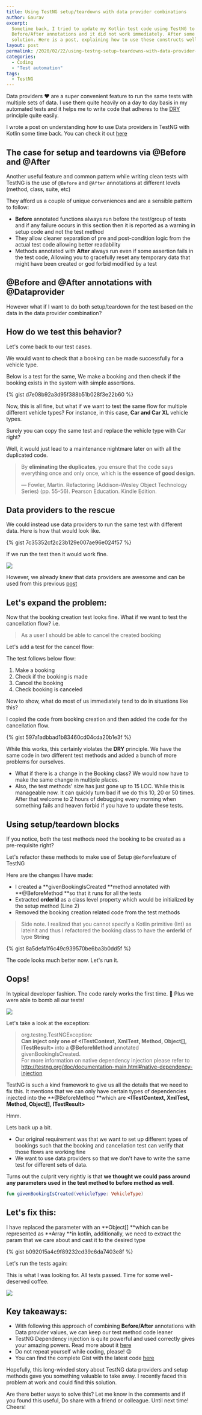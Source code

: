 ```yaml
---
title: Using TestNG setup/teardowns with data provider combinations
author: Gaurav
excerpt:
  Sometime back, I tried to update my Kotlin test code using TestNG to use data providers and
  Before/After annotations and it did not work immediately. After some research I found the
  solution. Here is a post, explaining how to use these constructs well with an example.
layout: post
permalink: /2020/02/22/using-testng-setup-teardowns-with-data-provider-combinations/
categories:
  - Coding
  - "Test automation"
tags:
  - TestNG
---
```


<p class="has-drop-cap">
  Data providers ♥&nbsp;are a super convenient feature to run the same tests with multiple sets of data. I use them quite heavily on a day to day basis in my automated tests and it helps me to write code that adheres to the <a href="https://dzone.com/articles/software-design-principles-dry-and-kiss">DRY</a> principle quite easily.
</p>

I wrote a post on understanding how to use Data providers in TestNG with Kotlin some time back. You
can check it out
[here](https://automationhacks.blog/2019/09/17/working-with-testng-data-providers-in-kotlin/)

## The case for setup and teardowns via @Before and @After

Another useful feature and common pattern while writing clean tests with TestNG is the use of
`@Before` and `@After` annotations at different levels (method, class, suite, etc)

They afford us a couple of unique conveniences and are a sensible pattern to follow:

- **Before** annotated functions always run before the test/group of tests and if any failure occurs
  in this section then it is reported as a warning in setup code and not the test method
- They allow cleaner separation of pre and post-condition logic from the actual test code allowing
  better readability&nbsp;
- Methods annotated with **After** always run even if some assertion fails in the test code,
  Allowing you to gracefully reset any temporary data that might have been created or god forbid
  modified by a test

## @Before and @After annotations with @Dataprovider

However what if I want to do both setup/teardown for the test based on the data in the data provider
combination?

## How do we test this behavior?

Let's come back to our test cases.&nbsp;

We would want to check that a booking can be made successfully for a vehicle type.

Below is a test for the same, We make a booking and then check if the booking exists in the system
with simple assertions.

{% gist d7e08b92a3d95f388b51b028f3e22b60 %}

Now, this is all fine, but what if we want to test the same flow for multiple different vehicle
types? For instance, in this case, **Car and Car XL** vehicle types.

Surely you can copy the same test and replace the vehicle type with Car right?

Well, it would just lead to a maintenance nightmare later on with all the duplicated code.

> By **eliminating the duplicates**, you ensure that the code says everything once and only once,
> which is the **essence of good design**.
>
> &#8212; Fowler, Martin. Refactoring (Addison-Wesley Object Technology Series) (pp. 55-56). Pearson
> Education. Kindle Edition.

## Data providers to the rescue

We could instead use data providers to run the same test with different data. Here is how that would
look like.

{% gist 7c35352cf2c23b129e007ae96e024f57 %}

If we run the test then it would work fine.

![](/assets/images/wp-content/uploads/2020/02/testwithdataprovider.png)


However, we already knew that data providers are awesome and can be used from this previous
[post](https://automationhacks.blog/2019/09/17/working-with-testng-data-providers-in-kotlin/)

## Let's expand the problem:

Now that the booking creation test looks fine. What if we want to test the cancellation flow? i.e.

> As a user I should be able to cancel the created booking

Let's add a test for the cancel flow:

The test follows below flow:

1. Make a booking
2. Check if the booking is made
3. Cancel the booking
4. Check booking is canceled

Now to show, what do most of us immediately tend to do in situations like this?

I copied the code from booking creation and then added the code for the cancellation flow.&nbsp;

{% gist 597a1adbbad1b83460cd04cda20b1e3f %}

While this works, this certainly violates the **DRY** principle. We have the same code in two
different test methods and added a bunch of more problems for ourselves.

- What if there is a change in the Booking class? We would now have to make the same change in
  multiple places.
- Also, the test methods' size has just gone up to 15 LOC. While this is manageable now. It can
  quickly turn bad if we do this 10, 20 or 50 times. After that welcome to 2 hours of debugging
  every morning when something fails and heaven forbid if you have to update these tests.

## Using setup/teardown blocks

If you notice, both the test methods need the booking to be created as a pre-requisite right?

Let's refactor these methods to make use of Setup `@Before`feature of TestNG

Here are the changes I have made:

- I created a **givenBookingIsCreated&nbsp;**method annotated with **@BeforeMethod&nbsp;**so that it
  runs for all the tests
- Extracted **orderId** as a class level property which would be initialized by the setup method
  (Line 2)
- Removed the booking creation related code from the test methods

> Side note. I realized that you cannot specify a Kotlin primitive (Int) as lateinit and thus I
> refactored the booking class to have the **orderId** of type **String**

{% gist 8a5defa1f6c49c939570be6ba3b0dd5f %}

The code looks much better now. Let's run it.

## Oops!&nbsp;

In typical developer fashion. The code rarely works the first time. 🙂 Plus we were able to bomb all
our tests!&nbsp;

![](/assets/images/wp-content/uploads/2020/02/before_method_failure.png)

Let's take a look at the exception:

> org.testng.TestNGException:  
> **Can inject only one of <ITestContext, XmlTest, Method, Object[], ITestResult>** into a
> **@BeforeMethod** annotated givenBookingIsCreated.  
> For more information on native dependency injection please refer to
> <a href="http://testng.org/doc/documentation-main.html#native-dependency-injection" rel="nofollow">http://testng.org/doc/documentation-main.html#native-dependency-injection</a>

TestNG is such a kind framework to give us all the details that we need to fix this. It mentions
that we can only have certain types of dependencies injected into the **@BeforeMethod&nbsp;**which
are **<ITestContext, XmlTest, Method, Object[], ITestResult>**

Hmm.

Lets back up a bit.&nbsp;

- Our original requirement was that we want to set up different types of bookings such that the
  booking and cancellation test can verify that those flows are working fine
- We want to use data providers so that we don't have to write the same test for different sets of
  data.

Turns out the culprit very rightly is that **we thought we could pass around any parameters used in
the test method to before method as well**.

```kotlin
fun givenBookingIsCreated(vehicleType: VehicleType)
```

## Let's fix this:

I have replaced the parameter with an **Object[]&nbsp;**which can be represented as
**Array<Any>&nbsp;**in kotlin, additionally, we need to extract the param that we care about and
cast it to the desired type

{% gist b092015a4c9f89232cd39c6da7403e8f %}

Let's run the tests again:

This is what I was looking for. All tests passed. Time for some well-deserved coffee.

![](/assets/images/wp-content/uploads/2020/02/final_test_run.png)

## Key takeaways:

- With following this approach of combining **Before/After** annotations with Data provider values,
  we can keep our test method code leaner
- TestNG Dependency injection is quite powerful and used correctly gives your amazing powers. Read
  more about it
  <a href="https://testng.org/doc/documentation-main.html#dependency-injection" target="_blank" rel="noopener">here</a>
- Do not repeat yourself while coding, please! 😉
- You can find the complete Gist with the latest code
  <a href="https://gist.github.com/gaurav-singh/48c3d1e71edaf5ea429075a1a511e6c1" target="_blank" rel="noopener">here</a>

Hopefully, this long-winded story about TestNG data providers and setup methods gave you something
valuable to take away. I recently faced this problem at work and could find this solution.&nbsp;

Are there better ways to solve this? Let me know in the comments and if you found this useful, Do
share with a friend or colleague. Until next time! Cheers!
